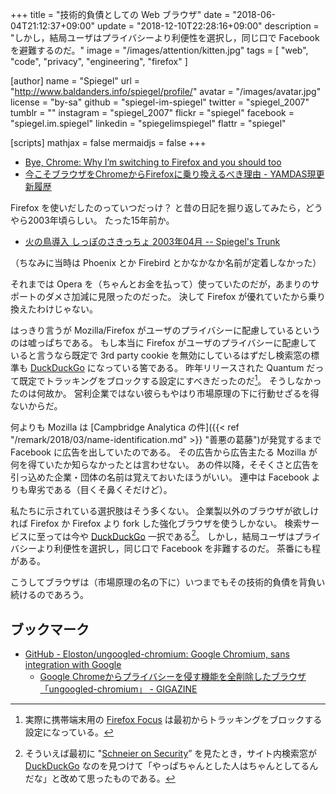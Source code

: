 +++
title = "技術的負債としての Web ブラウザ"
date = "2018-06-04T21:12:37+09:00"
update = "2018-12-10T22:28:16+09:00"
description = "しかし，結局ユーザはプライバシーより利便性を選択し，同じ口で Facebook を避難するのだ。"
image = "/images/attention/kitten.jpg"
tags = [ "web", "code", "privacy", "engineering", "firefox" ]

[author]
  name      = "Spiegel"
  url       = "http://www.baldanders.info/spiegel/profile/"
  avatar    = "/images/avatar.jpg"
  license   = "by-sa"
  github    = "spiegel-im-spiegel"
  twitter   = "spiegel_2007"
  tumblr    = ""
  instagram = "spiegel_2007"
  flickr    = "spiegel"
  facebook  = "spiegel.im.spiegel"
  linkedin  = "spiegelimspiegel"
  flattr    = "spiegel"

[scripts]
  mathjax = false
  mermaidjs = false
+++

- [Bye, Chrome: Why I’m switching to Firefox and you should too](https://www.fastcodesign.com/90174010/bye-chrome-why-im-switching-to-firefox-and-you-should-too)
- [今こそブラウザをChromeからFirefoxに乗り換えるべき理由 - YAMDAS現更新履歴](http://d.hatena.ne.jp/yomoyomo/20180604/chrometofirefox)

Firefox を使いだしたのっていつだっけ？ と昔の日記を掘り返してみたら，どうやら2003年頃らしい。
たった15年前か。

- [火の鳥導入 しっぽのさきっちょ 2003年04月 -- Spiegel's Trunk](http://www.baldanders.info/spiegel/log/200304.html#d29)

（ちなみに当時は Phoenix とか Firebird とかなかなか名前が定着しなかった）

それまでは Opera を（ちゃんとお金を払って）使っていたのだが，あまりのサポートのダメさ加減に見限ったのだった。
決して Firefox が優れていたから乗り換えたわけじゃない。

はっきり言うが Mozilla/Firefox がユーザのプライバシーに配慮しているというのは嘘っぱちである。
もし本当に Firefox がユーザのプライバシーに配慮していると言うなら既定で 3rd party cookie を無効にしているはずだし検索窓の標準も [DuckDuckGo] になっている筈である。
昨年リリースされた Quantum だって既定でトラッキングをブロックする設定にすべきだったのだ[^ff1]。
そうしなかったのは何故か。
営利企業ではない彼らもやはり市場原理の下に行動せざるを得ないからだ。

[^ff1]: 実際に携帯端末用の [Firefox Focus](https://play.google.com/store/apps/details?id=org.mozilla.focus "Firefox Focus: プライバシー保護ブラウザー - Google Play") は最初からトラッキングをブロックする設定になっている。

何よりも Mozilla は [Campbridge Analytica の件]({{< ref "/remark/2018/03/name-identification.md" >}} "善悪の葛藤")が発覚するまで Facebook に広告を出していたのである。
その広告から広告主たる Mozilla が何を得ていたか知らなかったとは言わせない。
あの件以降，そそくさと広告を引っ込めた企業・団体の名前は覚えておいたほうがいい。
連中は Facebook よりも卑劣である（目くそ鼻くそだけど）。

私たちに示されている選択肢はそう多くない。
企業製以外のブラウザが欲しければ Firefox か Firefox より fork した強化ブラウザを使うしかない。
検索サービスに至っては今や [DuckDuckGo] 一択である[^ddg1]。
しかし，結局ユーザはプライバシーより利便性を選択し，同じ口で Facebook を非難するのだ。
茶番にも程がある。

[^ddg1]: そういえば最初に "[Schneier on Security](https://www.schneier.com/)” を見たとき，サイト内検索窓が [DuckDuckGo] なのを見つけて「やっぱちゃんとした人はちゃんとしてるんだな」と改めて思ったものである。

こうしてブラウザは（市場原理の名の下に）いつまでもその技術的負債を背負い続けるのであろう。

## ブックマーク

- [GitHub - Eloston/ungoogled-chromium: Google Chromium, sans integration with Google](https://github.com/Eloston/ungoogled-chromium)
    - [Google Chromeからプライバシーを侵す機能を全削除したブラウザ「ungoogled-chromium」 - GIGAZINE](https://gigazine.net/news/20161109-ungoogled-chromium/)

[DuckDuckGo]: https://duckduckgo.com/ "DuckDuckGo — Privacy, simplified."
